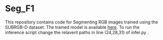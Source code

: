 # Seg_F1
This repository contains code for Segmenting RGB images trained using the SUBRGB-D dataset. The trained model is available [here](#https://drive.google.com/drive/folders/1Q0PrhkcU8MuwKvHnPb-JQu4v33omqtOc?usp=sharing).
To run the inference script change the relavent paths in line (24,28,31) of infer.py .

